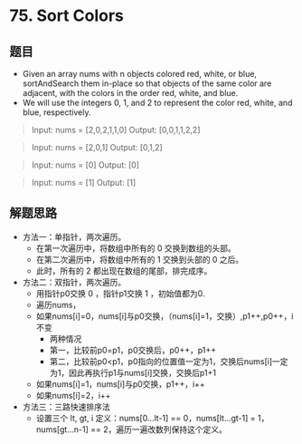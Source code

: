# 75. Sort Colors
## 题目
- Given an array nums with n objects colored red, white, or blue, sortAndSearch them in-place so that objects of the same color are adjacent, with the colors in the order red, white, and blue.
- We will use the integers 0, 1, and 2 to represent the color red, white, and blue, respectively.

>Input: nums = [2,0,2,1,1,0]
>Output: [0,0,1,1,2,2]

>Input: nums = [2,0,1]
>Output: [0,1,2]

> Input: nums = [0]
>Output: [0]

> Input: nums = [1]
>Output: [1]

## 解题思路
- 方法一：单指针，两次遍历。
  * 在第一次遍历中，将数组中所有的 0 交换到数组的头部。 
  * 在第二次遍历中，将数组中所有的 1 交换到头部的 0 之后。
  * 此时，所有的 2 都出现在数组的尾部，排完成序。
- 方法二：双指针，两次遍历。
  * 用指针p0交换 0 ，指针p1交换 1 ，初始值都为0.
  * 遍历nums，
  * 如果nums[i]=0，nums[i]与p0交换，（nums[i]=1，交换）,p1++,p0++，i不变
    + 两种情况
    + 第一，比较前p0=p1，p0交换后，p0++，p1++
    + 第二，比较前p0<p1，p0指向的位置值一定为1，交换后nums[i]一定为1，因此再执行p1与nums[i]交换，交换后p1+1
  * 如果nums[i]=1，nums[i]与p0交换，p1++，i++
  * 如果nums[i]=2，i++
- 方法三：三路快速排序法
  * 设置三个 lt, gt, i 定义：nums[0...lt-1] == 0，nums[lt...gt-1] = 1，nums[gt...n-1] == 2，遍历一遍改数列保持这个定义。

    